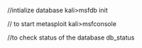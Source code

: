 //intialize database
kali>msfdb init

// to start metasploit
kali>msfconsole

//to check status of the database
db_status


